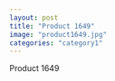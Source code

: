 ```yaml
---
layout: post
title: "Product 1649"
image: "product1649.jpg"
categories: "category1"
---
```

Product 1649
